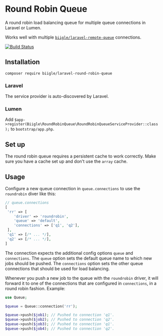 # Round Robin Queue

A round robin load balancing queue for multiple queue connections in Laravel or Lumen.

Works well with multiple [`biigle/laravel-remote-queue`](https://github.com/biigle/laravel-remote-queue) connections.

[![Build Status](https://travis-ci.org/biigle/laravel-round-robin-queue.svg)](https://travis-ci.org/biigle/laravel-round-robin-queue)

## Installation

```
composer require biigle/laravel-round-robin-queue
```

### Laravel

The service provider is auto-discovered by Laravel.

### Lumen

Add `$app->register(Biigle\RoundRobinQueue\RoundRobinQueueServiceProvider::class);` to `bootstrap/app.php`.

## Set up

The round robin queue requires a persistent cache to work correctly. Make sure you have a cache set up and don't use the `array` cache.

## Usage

Configure a new queue connection in `queue.connections` to use the `roundrobin` diver like this:

```php
// queue.connections
[
 'rr' => [
    'driver' => 'roundrobin',
    'queue' => 'default',
    'connections' => ['q1', 'q2'],
 ],
 'q1' => [/* ... */],
 'q2' => [/* ... */],
]
```

The connection expects the additional config options `queue` and `connections`. The `queue` option sets the default queue name to which new jobs should be pushed. The `connections` option sets the other queue connections that should be used for load balancing.

Whenever you push a new job to the queue with the `roundrobin` driver, it will forward it to one of the connections that are configured in `connections`, in a round robin fashion. Example:

```php
use Queue;

$queue = Queue::connection('rr');

$queue->push($job1); // Pushed to connection 'q1'.
$queue->push($job2); // Pushed to connection 'q2'.
$queue->push($job3); // Pushed to connection 'q1'.
$queue->push($job4); // Pushed to connection 'q2'.
```
